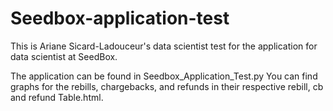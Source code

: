 # Seedbox-application-test
This is Ariane Sicard-Ladouceur's data scientist test for the application for data scientist at SeedBox.

The application can be found in Seedbox_Application_Test.py
You can find graphs for the rebills, chargebacks, and refunds in their respective rebill, cb and refund Table.html.

